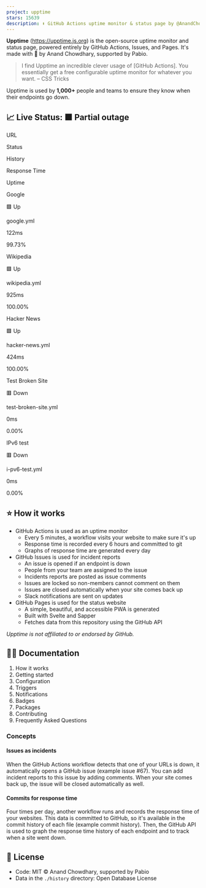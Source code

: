```yaml
---
project: upptime
stars: 15639
description: ⬆️ GitHub Actions uptime monitor & status page by @AnandChowdhary
---
```


**Upptime** (https://upptime.js.org) is the open-source uptime monitor and status page, powered entirely by GitHub Actions, Issues, and Pages. It's made with 💚 by Anand Chowdhary, supported by Pabio.

> I find Upptime an incredible clever usage of \[GitHub Actions\]. You essentially get a free configurable uptime monitor for whatever you want. – CSS Tricks

Upptime is used by **1,000+** people and teams to ensure they know when their endpoints go down.

📈 Live Status: **🟧 Partial outage**
-------------------------------------

URL

Status

History

Response Time

Uptime

Google

🟩 Up

google.yml

122ms  
  
  
  
  

99.73%  
  
  
  

Wikipedia

🟩 Up

wikipedia.yml

925ms  
  
  
  
  

100.00%  
  
  
  

Hacker News

🟩 Up

hacker-news.yml

424ms  
  
  
  
  

100.00%  
  
  
  

Test Broken Site

🟥 Down

test-broken-site.yml

0ms  
  
  
  
  

0.00%  
  
  
  

IPv6 test

🟥 Down

i-pv6-test.yml

0ms  
  
  
  
  

0.00%  
  
  
  

⭐ How it works
--------------

-   GitHub Actions is used as an uptime monitor
    -   Every 5 minutes, a workflow visits your website to make sure it's up
    -   Response time is recorded every 6 hours and committed to git
    -   Graphs of response time are generated every day
-   GitHub Issues is used for incident reports
    -   An issue is opened if an endpoint is down
    -   People from your team are assigned to the issue
    -   Incidents reports are posted as issue comments
    -   Issues are locked so non-members cannot comment on them
    -   Issues are closed automatically when your site comes back up
    -   Slack notifications are sent on updates
-   GitHub Pages is used for the status website
    -   A simple, beautiful, and accessible PWA is generated
    -   Built with Svelte and Sapper
    -   Fetches data from this repository using the GitHub API

_Upptime is not affiliated to or endorsed by GitHub._

👩‍💻 Documentation
-------------------

1.  How it works
2.  Getting started
3.  Configuration
4.  Triggers
5.  Notifications
6.  Badges
7.  Packages
8.  Contributing
9.  Frequently Asked Questions

### Concepts

#### Issues as incidents

When the GitHub Actions workflow detects that one of your URLs is down, it automatically opens a GitHub issue (example issue #67). You can add incident reports to this issue by adding comments. When your site comes back up, the issue will be closed automatically as well.

#### Commits for response time

Four times per day, another workflow runs and records the response time of your websites. This data is committed to GitHub, so it's available in the commit history of each file (example commit history). Then, the GitHub API is used to graph the response time history of each endpoint and to track when a site went down.

📄 License
----------

-   Code: MIT © Anand Chowdhary, supported by Pabio
-   Data in the `./history` directory: Open Database License
